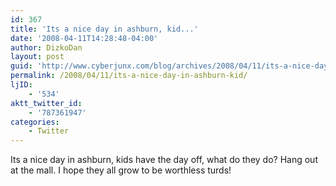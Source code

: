 ```yaml
---
id: 367
title: 'Its a nice day in ashburn, kid...'
date: '2008-04-11T14:28:48-04:00'
author: DizkoDan
layout: post
guid: 'http://www.cyberjunx.com/blog/archives/2008/04/11/its-a-nice-day-in-ashburn-kid/'
permalink: /2008/04/11/its-a-nice-day-in-ashburn-kid/
ljID:
    - '534'
aktt_twitter_id:
    - '787361947'
categories:
    - Twitter
---
```


Its a nice day in ashburn, kids have the day off, what do they do? Hang out at the mall. I hope they all grow to be worthless turds!
